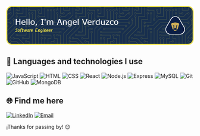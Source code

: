 ![Banner](banner.png)

## 🚀 Languages and technologies I use

![JavaScript](https://img.shields.io/badge/JavaScript-F7DF1E?style=for-the-badge&logo=javascript&logoColor=black)
![HTML](https://img.shields.io/badge/HTML-E34F26?style=for-the-badge&logo=html5&logoColor=white)
![CSS](https://img.shields.io/badge/CSS-1572B6?style=for-the-badge&logo=css3&logoColor=white)
![React](https://img.shields.io/badge/React-61DAFB?style=for-the-badge&logo=react&logoColor=black)
![Node.js](https://img.shields.io/badge/Node.js-339933?style=for-the-badge&logo=nodedotjs&logoColor=white)
![Express](https://img.shields.io/badge/Express-000000?style=for-the-badge&logo=express&logoColor=white)
![MySQL](https://img.shields.io/badge/MySQL-4479A1?style=for-the-badge&logo=mysql&logoColor=white)
![Git](https://img.shields.io/badge/Git-F05032?style=for-the-badge&logo=git&logoColor=white)
![GitHub](https://img.shields.io/badge/GitHub-181717?style=for-the-badge&logo=github&logoColor=white)
![MongoDB](https://img.shields.io/badge/MongoDB-1B821B?style=for-the-badge&logo=mongodb&logoColor=green)

## 🌐 Find me here

[![LinkedIn](https://img.shields.io/badge/LinkedIn-0A66C2?style=for-the-badge&logo=linkedin&logoColor=white)](https://www.linkedin.com/in/angelverduzco)
[![Email](https://img.shields.io/badge/Email-D14836?style=for-the-badge&logo=gmail&logoColor=white)](mailto:angelverduzco204@gmail.com)

¡Thanks for passing by! 😊
